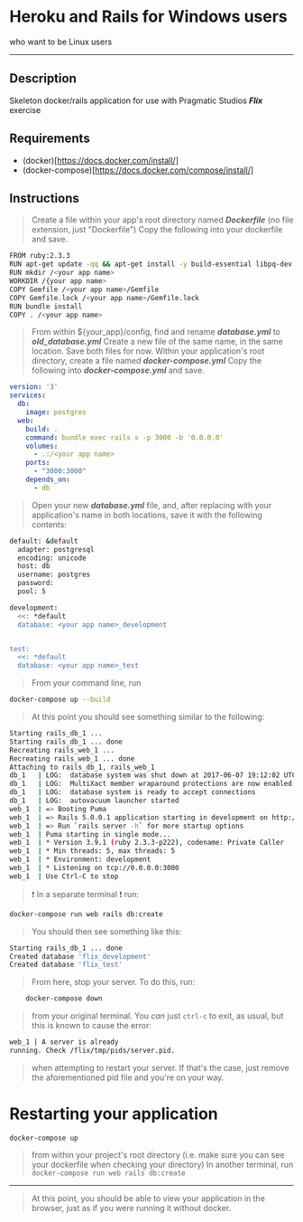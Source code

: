 # **Heroku and Rails for Windows users**
who want to be Linux users

---

## Description
Skeleton docker/rails application for use with Pragmatic Studios ***Flix*** exercise



## Requirements
* (docker)[https://docs.docker.com/install/]
* (docker-compose)[https://docs.docker.com/compose/install/]

## Instructions
>Create a file within your app's root directory named ***Dockerfile*** (no file extension, just "Dockerfile")
>Copy the following into your dockerfile and save.
```sh
FROM ruby:2.3.3
RUN apt-get update -qq && apt-get install -y build-essential libpq-dev nodejs
RUN mkdir /<your app name>
WORKDIR /{your app name>
COPY Gemfile /<your app name>/Gemfile
COPY Gemfile.lock /<your app name>/Gemfile.lock
RUN bundle install
COPY . /<your app name>
```
>From within ${your_app}/config, find and rename ***database.yml*** to ***old_database.yml***
>Create a new file of the same name, in the same location. Save both files for now.
>Within your application's root directory, create a file named ***docker-compose.yml***
>Copy the following into ***docker-compose.yml*** and save.
```yaml
version: '3'
services:
  db:
    image: postgres
  web:
    build: .
    command: bundle exec rails s -p 3000 -b '0.0.0.0'
    volumes:
      - .:/<your app name>
    ports:
      - "3000:3000"
    depends_on:
      - db
```
>Open your new ***database.yml*** file, and, after replacing <your app name> with your application's name in both locations, save it with the following contents:
```sh
default: &default
  adapter: postgresql
  encoding: unicode
  host: db
  username: postgres
  password:
  pool: 5

development:
  <<: *default
  database: <your app name>_development


test:
  <<: *default
  database: <your app name>_test
```
>From your command line, run
  ```sh
  docker-compose up --build
  ```
 >At this point you should see something similar to the following:
  ```sh
  Starting rails_db_1 ...
Starting rails_db_1 ... done
Recreating rails_web_1 ...
Recreating rails_web_1 ... done
Attaching to rails_db_1, rails_web_1
db_1   | LOG:  database system was shut down at 2017-06-07 19:12:02 UTC
db_1   | LOG:  MultiXact member wraparound protections are now enabled
db_1   | LOG:  database system is ready to accept connections
db_1   | LOG:  autovacuum launcher started
web_1  | => Booting Puma
web_1  | => Rails 5.0.0.1 application starting in development on http://0.0.0.0:3000
web_1  | => Run `rails server -h` for more startup options
web_1  | Puma starting in single mode...
web_1  | * Version 3.9.1 (ruby 2.3.3-p222), codename: Private Caller
web_1  | * Min threads: 5, max threads: 5
web_1  | * Environment: development
web_1  | * Listening on tcp://0.0.0.0:3000
web_1  | Use Ctrl-C to stop
  ```
>:exclamation: In a separate terminal :exclamation: run:
```sh
docker-compose run web rails db:create
```
>You should then see something like this:
```sh
Starting rails_db_1 ... done
Created database 'flix_development'
Created database 'flix_test'
```

>From here, stop your server.  To do this, run:
```sh
    docker-compose down
```
>from your original terminal.
>You *can* just `ctrl-c` to exit, as usual, but this is known to cause the error:
```sh
web_1 | A server is already
running. Check /flix/tmp/pids/server.pid.
```
>when attempting to restart your server.  If that's the case, just remove the aforementioned pid file and you're on your way.

# Restarting your application
```docker-compose up```
>from within your project's root directory (i.e. make sure you can see your dockerfile when checking your directory)
>In another terminal, run ```docker-compose run web rails db:create```
---
>At this point, you should be able to view your application in the browser, just as if you were running it without docker.
